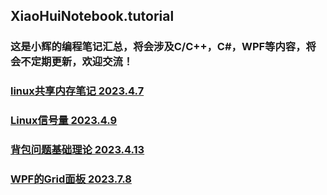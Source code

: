 ## XiaoHuiNotebook.tutorial
### 这是小辉的编程笔记汇总，将会涉及C/C++，C#，WPF等内容，将会不定期更新，欢迎交流！
### [linux共享内存笔记 2023.4.7](https://github.com/futureSun9672/ShareMemoryLinux.tutorial)
### [Linux信号量 2023.4.9](https://github.com/futureSun9672/SemaphoreForLinux)
### [背包问题基础理论 2023.4.13](https://github.com/futureSun9672/BackbagProblem)
### [WPF的Grid面板 2023.7.8](https://github.com/futureSun9672/XiaoHuiNotebook.tutorial/blob/main/GridPanelForWPF.md)

